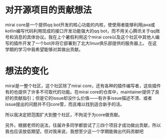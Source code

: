 # 对开源项目的贡献想法

mirai core是一个提供qq bot开发的核心功能的内核，使使用者能够利用java或kotlin编写代码利用现成的接口开发功能强大的qq bot，而不用关心腾讯关于qq账号和消息的具体协议。我在上个暑假利用这个mirai core以及这个社区中其他人编写的插件开发了一个bot并将它部署到了北大linux俱乐部提供的服务器上。    在这学期的学习中我希望能够对其做出贡献。

# 想法的变化

mirai是一整个社区，这个社区除了mirai core，还有各种的插件编写者，这些插件有的也提供了许多不可取代的功能。在mirai core的仓库中，maintainer提供了良好的贡献指引；但是它的issue却没什么价值——有许多issue描述不清、或者issue提出的问题并不归core管，而且难以找到适合新手的活。

所以我决定把范围扩大到整个社区，不拘泥于为core做贡献。

另外，根据老师的说法，往届许多同学都尝试了三四个项目才成功做出贡献，所以我也应该放低期望。但对我来说，我想至少这一个学期能做出代码贡献吧